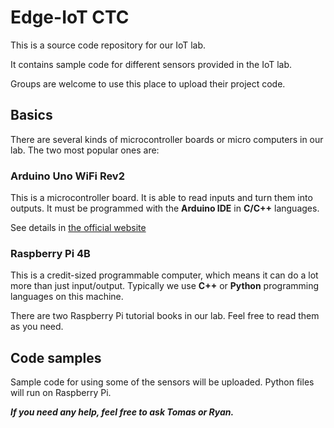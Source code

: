 # Edge-IoT CTC

This is a source code repository for our IoT lab.

It contains sample code for different sensors provided in the IoT lab. 

Groups are welcome to use this place to upload their project code.

## Basics
There are several kinds of microcontroller boards or micro computers in our lab. The two most popular ones are:

### Arduino Uno WiFi Rev2
This is a microcontroller board. It is able to read inputs and turn them into outputs. It must be programmed with the **Arduino IDE** in **C/C++** languages.

See details in [the official website](https://docs.arduino.cc/hardware/uno-wifi-rev2)

### Raspberry Pi 4B
This is a credit-sized programmable computer, which means it can do a lot more than just input/output. Typically we use **C++** or **Python** programming languages on this machine. 

There are two Raspberry Pi tutorial books in our lab. Feel free to read them as you need.

## Code samples
Sample code for using some of the sensors will be uploaded. Python files will run on Raspberry Pi.

***If you need any help, feel free to ask Tomas or Ryan.***
